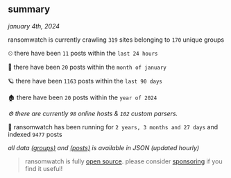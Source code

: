 
## summary
_january 4th, 2024_

ransomwatch is currently crawling `319` sites belonging to `170` unique groups

⏲ there have been `11` posts within the `last 24 hours`

🦈 there have been `20` posts within the `month of january`

🪐 there have been `1163` posts within the `last 90 days`

🏚 there have been `20` posts within the `year of 2024`

_⚙️ there are currently `98` online hosts & `102` custom parsers._

🦕 ransomwatch has been running for `2 years, 3 months and 27 days` and indexed `9477` posts

_all data  [(groups)](http://ransomwhat.telemetry.ltd/groups) and [(posts)](http://ransomwhat.telemetry.ltd/posts) is available in JSON (updated hourly)_

> ransomwatch is fully [open source](https://github.com/joshhighet/ransomwatch#ransomwatch--). please consider [sponsoring](https://github.com/sponsors/joshhighet) if you find it useful!
